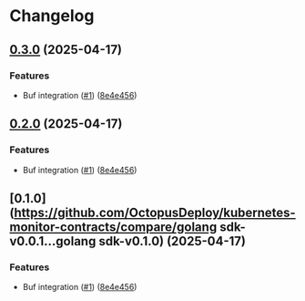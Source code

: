 # Changelog

## [0.3.0](https://github.com/OctopusDeploy/kubernetes-monitor-contracts/compare/v0.2.0...v0.3.0) (2025-04-17)


### Features

* Buf integration ([#1](https://github.com/OctopusDeploy/kubernetes-monitor-contracts/issues/1)) ([8e4e456](https://github.com/OctopusDeploy/kubernetes-monitor-contracts/commit/8e4e456abed3e8c24e260d6aa1bc1683830a1ec8))

## [0.2.0](https://github.com/OctopusDeploy/kubernetes-monitor-contracts/compare/golang-sdk-v0.1.0...golang-sdk-v0.2.0) (2025-04-17)


### Features

* Buf integration ([#1](https://github.com/OctopusDeploy/kubernetes-monitor-contracts/issues/1)) ([8e4e456](https://github.com/OctopusDeploy/kubernetes-monitor-contracts/commit/8e4e456abed3e8c24e260d6aa1bc1683830a1ec8))

## [0.1.0](https://github.com/OctopusDeploy/kubernetes-monitor-contracts/compare/golang sdk-v0.0.1...golang sdk-v0.1.0) (2025-04-17)


### Features

* Buf integration ([#1](https://github.com/OctopusDeploy/kubernetes-monitor-contracts/issues/1)) ([8e4e456](https://github.com/OctopusDeploy/kubernetes-monitor-contracts/commit/8e4e456abed3e8c24e260d6aa1bc1683830a1ec8))
